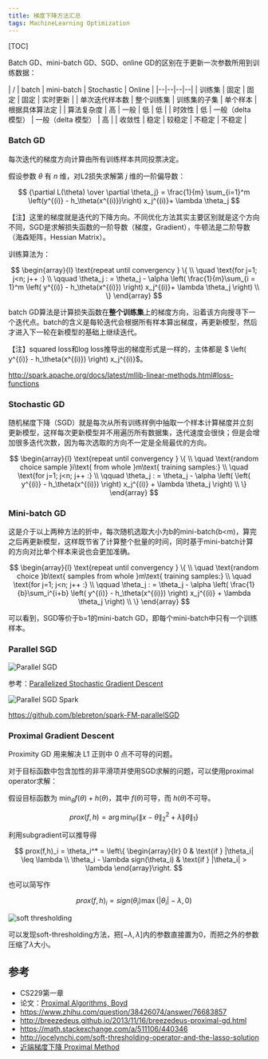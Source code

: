 ```yaml
---
title: 梯度下降方法汇总
tags: MachineLearning Optimization
---
```


[TOC]

$$\newcommand{\T}{\mathsf{T}}
\newcommand{\X}{\boldsymbol{X}}
\newcommand{\x}{\boldsymbol{x}}
\newcommand{\y}{\boldsymbol{y}}
\newcommand{\W}{\boldsymbol{\theta}}
\newcommand{\tr}{\mathrm{tr}}$$


Batch GD、mini-batch GD、SGD、online GD的区别在于更新一次参数所用到训练数据：

| / | batch  |   mini-batch   | Stochastic  |  Online |
|--|--|--|--|
| 训练集  |  固定 |   固定 |   固定  |  实时更新 |
| 单次迭代样本数  |  整个训练集  |  训练集的子集  |  单个样本  |  根据具体算法定 |
| 算法复杂度 |   高  |  一般  |  低  |  低 |
| 时效性  |  低  |  一般（delta 模型） |   一般（delta 模型） |   高 |
| 收敛性  |  稳定  |  较稳定  |  不稳定  |  不稳定 |

### Batch GD

每次迭代的梯度方向计算由所有训练样本共同投票决定。

假设参数 $\theta$ 有 $n$ 维，对L2损失求解第 $j$ 维的一阶偏导数：

$$
{\partial L(\theta) \over \partial \theta_j} =
    \frac{1}{m} \sum_{i=1}^m \left(y^{(i)} - h_\theta(x^{(i)})\right) x_j^{(i)}+ \lambda \theta_j
$$

【注】这里的梯度就是迭代的下降方向。不同优化方法其实主要区别就是这个方向不同，SGD是求解损失函数的一阶导数（梯度，Gradient），牛顿法是二阶导数（海森矩阵，Hessian Matrix）。

训练算法为：

$$
\begin{array}{l}
\text{repeat until convergency } \{ \\
\quad \text{for j=1; j<n; j++ :} \\
\qquad \theta_j : = \theta_j  - \alpha \left(
    \frac{1}{m}\sum_{i = 1}^m \left(  y^{(i)} - h_\theta(x^{(i)})  \right) x_j^{(i)}+ \lambda \theta_j \right) \\
\}
\end{array}
$$

batch GD算法是计算损失函数在**整个训练集**上的梯度方向，沿着该方向搜寻下一个迭代点。batch的含义是每轮迭代会根据所有样本算出梯度，再更新模型，然后才进入下一轮在新模型的基础上继续迭代。

【注】squared loss和log loss推导出的梯度形式是一样的，主体都是 $ \left(  y^{(i)} - h_\theta(x^{(i)})  \right) x_j^{(i)}$。

http://spark.apache.org/docs/latest/mllib-linear-methods.html#loss-functions


###  Stochastic GD

随机梯度下降（SGD）就是每次从所有训练样例中抽取一个样本计算梯度并立刻更新模型，这样每次更新模型并不用遍历所有数据集，迭代速度会很快；但是会增加很多迭代次数，因为每次选取的方向不一定是全局最优的方向。

$$
\begin{array}{l}
\text{repeat until convergency }  \{ \\
\quad \text{random choice sample }i\text{ from whole }m\text{ training samples:} \\
\quad \text{for j=1; j<n; j++ :} \\
\qquad \theta_j : = \theta_j  - \alpha \left(
      \left(  y^{(i)} - h_\theta(x^{(i)})  \right) x_j^{(i)} + \lambda \theta_j \right) \\
\}
\end{array}
$$


### Mini-batch GD

这是介于以上两种方法的折中，每次随机选取大小为b的mini-batch(b<m)，算完之后再更新模型，这样既节省了计算整个批量的时间，同时基于mini-batch计算的方向对比单个样本来说也会更加准确。

$$
\begin{array}{l}
\text{repeat until convergency }  \{ \\
\quad \text{random choice }b\text{ samples from whole }m\text{ training samples:} \\
\quad \text{for j=1; j<n; j++ :} \\
\qquad \theta_j : = \theta_j  - \alpha \left(
    \frac{1}{b}\sum_i^{i+b} \left(  y^{(i)} - h_\theta(x^{(i)})  \right) x_j^{(i)} + \lambda \theta_j \right) \\
\}
\end{array}
$$

可以看到，SGD等价于b=1的mini-batch GD，即每个mini-batch中只有一个训练样本。

### Parallel SGD

![Parallel SGD](http://image.jqian.net/sgd_parallel.png)


 参考：[Parallelized Stochastic Gradient Descent](https://papers.nips.cc/paper/4006-parallelized-stochastic-gradient-descent.pdf)

![Parallel SGD Spark](http://image.jqian.net/sgd_parallel_spark.png)

https://github.com/blebreton/spark-FM-parallelSGD

### Proximal Gradient Descent

Proximity GD 用来解决 L1 正则中 0 点不可导的问题。

对于目标函数中包含加性的非平滑项并使用SGD求解的问题，可以使用proximal operator求解：

假设目标函数为 $\min_\theta f(\theta)+h(\theta)$，其中 $f(\theta)$可导，而 $h(\theta)$不可导。

$$prox(f,h) = \arg\min_\theta\{\|x-\theta\|^2_2 + \lambda\|\theta\|_1 \}$$

利用subgradient可以推导得

$$
prox(f,h)_i = \theta_i^* = \left\{
\begin{array}{lr}
0 & \text{if } |\theta_i| \leq \lambda \\
\theta_i - \lambda sign(\theta_i) & \text{if } |\theta_i| > \lambda
\end{array}\right.
$$

也可以简写作

$$
prox(f,h)_i = sign(\theta_i)\max(|\theta_i|-\lambda, 0)
$$

![soft thresholding](http://image.jqian.net/proximal-soft-thresholding.png)

可以发现soft-thresholding方法，把$[-\lambda,\lambda]$内的参数直接置为0，而把之外的参数压缩了$\lambda$大小。


## 参考

- CS229第一章
- 论文：[Proximal Algorithms, Boyd](https://web.stanford.edu/~boyd/papers/pdf/prox_algs.pdf)
- https://www.zhihu.com/question/38426074/answer/76683857
- http://breezedeus.github.io/2013/11/16/breezedeus-proximal-gd.html
- https://math.stackexchange.com/a/511106/440346
- http://jocelynchi.com/soft-thresholding-operator-and-the-lasso-solution
- [近端梯度下降 Proximal Method](http://roachsinai.github.io/2016/08/03/1Proximal_Method/)
